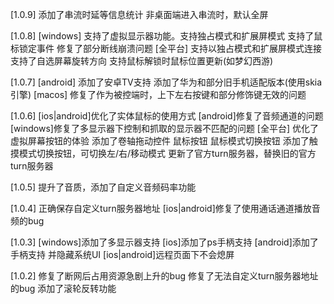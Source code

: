 [1.0.9]
添加了串流时延等信息统计
非桌面端进入串流时，默认全屏

[1.0.8]
[windows]
支持了虚拟显示器功能。支持独占模式和扩展屏模式
支持了鼠标锁定事件
修复了部分断线崩溃问题
[全平台]
支持以独占模式和扩展屏模式连接
支持了自选屏幕旋转方向
支持鼠标解锁时鼠标位置更新(如梦幻西游)

[1.0.7]
[android]
添加了安卓TV支持
添加了华为和部分旧手机适配版本(使用skia引擎)
[macos]
修复了作为被控端时，上下左右按键和部分修饰键无效的问题

[1.0.6]
[ios|android]优化了实体鼠标的使用方式
[android]修复了音频通道的问题
[windows]修复了多显示器下控制和抓取的显示器不匹配的问题
[全平台]
优化了虚拟屏幕按钮的体验 添加了卷轴拖动控件 鼠标按钮 鼠标模式切换按钮
添加了触摸模式切换按钮，可切换左/右/移动模式
更新了官方turn服务器，替换旧的官方turn服务器

[1.0.5]
提升了音质，添加了自定义音频码率功能

[1.0.4]
正确保存自定义turn服务器地址
[ios|android]修复了使用通话通道播放音频的bug

[1.0.3]
[windows]添加了多显示器支持
[ios]添加了ps手柄支持
[android]添加了手柄支持 并隐藏系统UI
[ios|android]远程页面下不会熄屏

[1.0.2]
修复了断网后占用资源急剧上升的bug
修复了无法自定义turn服务器地址的bug
添加了滚轮反转功能
